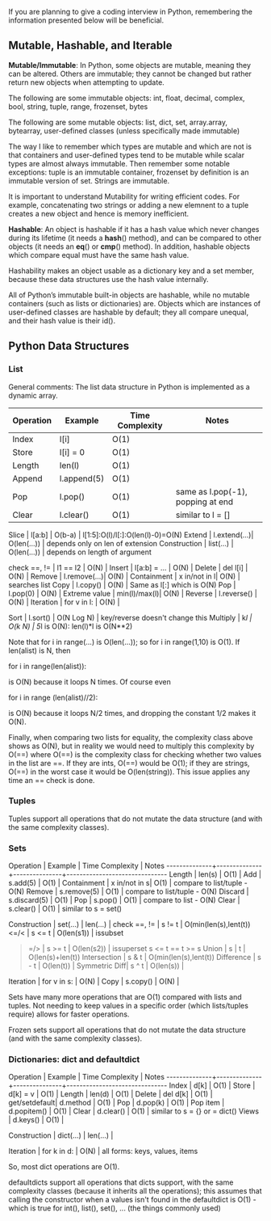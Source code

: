 If you are planning to give a coding interview in Python, remembering the information presented below will be beneficial.

## Mutable, Hashable, and Iterable

**Mutable/Immutable**: In Python, some objects are mutable, meaning they can be altered.  Others are immutable; they cannot be changed but rather return new objects when attempting to update. 

The following are some immutable objects: int, float, decimal, complex, bool, string, tuple, range, frozenset, bytes

The following are some mutable objects: list, dict, set, array.array, bytearray, user-defined classes (unless specifically made immutable)

The way I like to remember which types are mutable and which are not is that containers and user-defined types tend to be mutable while scalar types are almost always immutable. Then remember some notable exceptions: tuple is an immutable container, frozenset by definition is an immutable version of set. Strings are immutable. 

It is important to understand Mutability for writing efficient codes. For example, concatenating two strings or adding a new elemnent to a tuple creates a new object and hence is memory inefficient.

**Hashable**: An object is hashable if it has a hash value which never changes during its lifetime (it needs a __hash__() method), and can be compared to other objects (it needs an __eq__() or __cmp__() method). In addition, hashable objects which compare equal must have the same hash value.

Hashability makes an object usable as a dictionary key and a set member, because these data structures use the hash value internally.

All of Python’s immutable built-in objects are hashable, while no mutable containers (such as lists or dictionaries) are. Objects which are instances of user-defined classes are hashable by default; they all compare unequal, and their hash value is their id().

## Python Data Structures

### List

General comments: The list data structure in Python is implemented as a dynamic array.

| Operation     | Example      | Time Complexity         | Notes |
| -------------- | -------------- | --------------- | ------------------------------- |
| Index         | l[i]         | O(1)	     | |
Store         | l[i] = 0     | O(1)	     |
Length        | len(l)       | O(1)	     |
Append        | l.append(5)  | O(1)	     |
Pop	      | l.pop()      | O(1)	     | same as l.pop(-1), popping at end
Clear         | l.clear()    | O(1)	     | similar to l = []

Slice         | l[a:b]       | O(b-a)	     | l[1:5]:O(l)/l[:]:O(len(l)-0)=O(N)
Extend        | l.extend(...)| O(len(...))   | depends only on len of extension
Construction  | list(...)    | O(len(...))   | depends on length of argument

check ==, !=  | l1 == l2     | O(N)          |
Insert        | l[a:b] = ... | O(N)	     |
Delete        | del l[i]     | O(N)	     | 
Remove        | l.remove(...)| O(N)	     | 
Containment   | x in/not in l| O(N)	     | searches list
Copy          | l.copy()     | O(N)	     | Same as l[:] which is O(N)
Pop	      | l.pop(0)     | O(N)	     | 
Extreme value | min(l)/max(l)| O(N)	     |
Reverse	      | l.reverse()  | O(N)	     |
Iteration     | for v in l:  | O(N)          |

Sort          | l.sort()     | O(N Log N)    | key/reverse doesn't change this
Multiply      | k*l          | O(k N)        | 5*l is O(N): len(l)*l is O(N**2)

Note that for i in range(...) is O(len(...)); so for i in range(1,10) is O(1).
If len(alist) is N, then

  for i in range(len(alist)):

is O(N) because it loops N times. Of course even 

  for i in range (len(alist)//2):

is O(N) because it loops N/2 times, and dropping the constant 1/2 makes
it O(N).

Finally, when comparing two lists for equality, the complexity class above shows as O(N), but in reality we would need to multiply this complexity by O(==) where O(==) is the complexity class for checking whether two values in the list are ==. If they are ints, O(==) would be O(1); if they are strings, O(==) in the worst case it would be O(len(string)). This issue applies any time an == check is done.

### Tuples
Tuples support all operations that do not mutate the data structure (and with
the same complexity classes).


### Sets
                              
Operation     | Example      | Time Complexity         | Notes
--------------+--------------+---------------+-------------------------------
Length        | len(s)       | O(1)	     |
Add           | s.add(5)     | O(1)	     |
Containment   | x in/not in s| O(1)	     | compare to list/tuple - O(N)
Remove        | s.remove(5)  | O(1)	     | compare to list/tuple - O(N)
Discard       | s.discard(5) | O(1)	     | 
Pop           | s.pop()      | O(1)	     | compare to list - O(N)
Clear         | s.clear()    | O(1)	     | similar to s = set()

Construction  | set(...)     | len(...)      |
check ==, !=  | s != t       | O(min(len(s),lent(t))
<=/<          | s <= t       | O(len(s1))    | issubset
>=/>          | s >= t       | O(len(s2))    | issuperset s <= t == t >= s
Union         | s | t        | O(len(s)+len(t))
Intersection  | s & t        | O(min(len(s),lent(t))
Difference    | s - t        | O(len(t))     |
Symmetric Diff| s ^ t        | O(len(s))     |

Iteration     | for v in s:  | O(N)          |
Copy          | s.copy()     | O(N)	     |

Sets have many more operations that are O(1) compared with lists and tuples. Not needing to keep values in a specific order (which lists/tuples require) allows for faster operations.

Frozen sets support all operations that do not mutate the data structure (and with the same complexity classes).


### Dictionaries: dict and defaultdict
                            
Operation     | Example      | Time Complexity         | Notes
--------------+--------------+---------------+-------------------------------
Index         | d[k]         | O(1)	     |
Store         | d[k] = v     | O(1)	     |
Length        | len(d)       | O(1)	     |
Delete        | del d[k]     | O(1)	     |
get/setdefault| d.method     | O(1)	     |
Pop           | d.pop(k)     | O(1)	     |
Pop item      | d.popitem()  | O(1)	     |
Clear         | d.clear()    | O(1)	     | similar to s = {} or = dict()
Views         | d.keys()     | O(1)	     |

Construction  | dict(...)    | len(...)      |

Iteration     | for k in d:  | O(N)          | all forms: keys, values, items

So, most dict operations are O(1).

defaultdicts support all operations that dicts support, with the same complexity classes (because it inherits all the operations); this assumes that calling the constructor when a values isn't found in the defaultdict is O(1) - which is true for int(), list(), set(), ... (the things commonly used)



